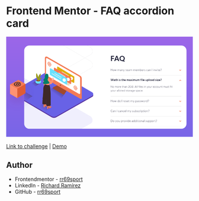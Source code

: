 # Frontend Mentor - FAQ accordion card

![Design preview for the FAQ accordion card coding challenge](./design/faq-accordion-screen-capture.png)

[Link to challenge](https://www.frontendmentor.io/solutions/faq-accordion-with-html-css-and-javascript-3ODpkixBV) | [Demo](https://frontendmentor-challenge-repos.github.io/faq-accordion/)

## Author

- Frontendmentor - [rr69sport](https://www.frontendmentor.io/profile/rr69sport)
- LinkedIn - [Richard Ramírez](https://www.linkedin.com/in/richard-ramírez-514963181/)
- GitHub - [rr69sport](https://github.com/rr69sport)
